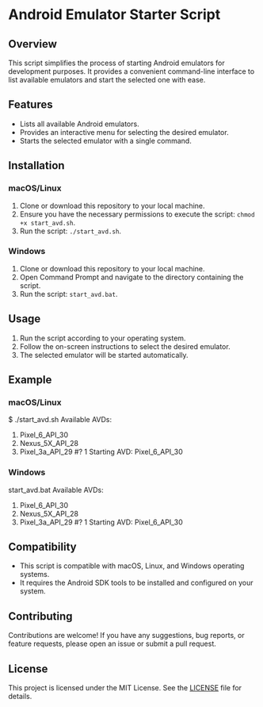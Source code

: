 # Android Emulator Starter Script

## Overview

This script simplifies the process of starting Android emulators for development purposes. It provides a convenient command-line interface to list available emulators and start the selected one with ease.

## Features

- Lists all available Android emulators.
- Provides an interactive menu for selecting the desired emulator.
- Starts the selected emulator with a single command.

## Installation

### macOS/Linux

1. Clone or download this repository to your local machine.
2. Ensure you have the necessary permissions to execute the script: `chmod +x start_avd.sh`.
3. Run the script: `./start_avd.sh`.

### Windows

1. Clone or download this repository to your local machine.
2. Open Command Prompt and navigate to the directory containing the script.
3. Run the script: `start_avd.bat`.

## Usage

1. Run the script according to your operating system.
2. Follow the on-screen instructions to select the desired emulator.
3. The selected emulator will be started automatically.

## Example

### macOS/Linux

$ ./start_avd.sh
Available AVDs:

1. Pixel_6_API_30
2. Nexus_5X_API_28
3. Pixel_3a_API_29
#? 1
Starting AVD: Pixel_6_API_30


### Windows

start_avd.bat
Available AVDs:

1. Pixel_6_API_30
2. Nexus_5X_API_28
3. Pixel_3a_API_29
#? 1
Starting AVD: Pixel_6_API_30


## Compatibility

- This script is compatible with macOS, Linux, and Windows operating systems.
- It requires the Android SDK tools to be installed and configured on your system.

## Contributing

Contributions are welcome! If you have any suggestions, bug reports, or feature requests, please open an issue or submit a pull request.

## License

This project is licensed under the MIT License. See the [LICENSE](LICENSE) file for details.
